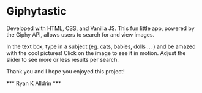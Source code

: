 # Giphytastic
Developed with HTML, CSS, and Vanilla JS.  This fun little app, powered by the Giphy API, allows users to search for and view images.

In the text box, type in a subject (eg. cats, babies, dolls ... ) and be amazed with the cool pictures!  Click on the image to see it in motion.  Adjust the slider to see more or less results per search.

Thank you and I hope you enjoyed this project!

*** Ryan K Alldrin ***
